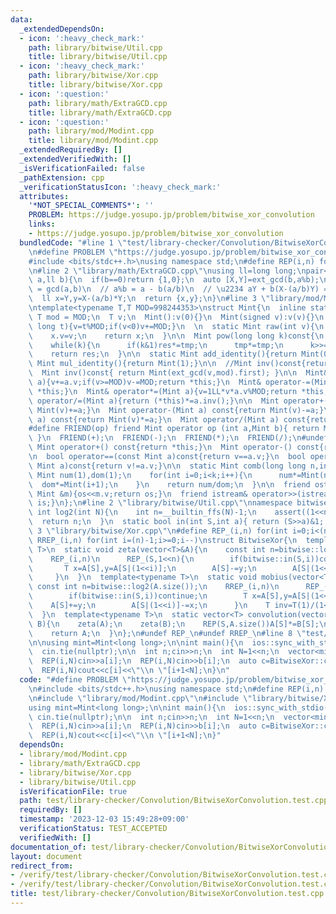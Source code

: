 ```yaml
---
data:
  _extendedDependsOn:
  - icon: ':heavy_check_mark:'
    path: library/bitwise/Util.cpp
    title: library/bitwise/Util.cpp
  - icon: ':heavy_check_mark:'
    path: library/bitwise/Xor.cpp
    title: library/bitwise/Xor.cpp
  - icon: ':question:'
    path: library/math/ExtraGCD.cpp
    title: library/math/ExtraGCD.cpp
  - icon: ':question:'
    path: library/mod/Modint.cpp
    title: library/mod/Modint.cpp
  _extendedRequiredBy: []
  _extendedVerifiedWith: []
  _isVerificationFailed: false
  _pathExtension: cpp
  _verificationStatusIcon: ':heavy_check_mark:'
  attributes:
    '*NOT_SPECIAL_COMMENTS*': ''
    PROBLEM: https://judge.yosupo.jp/problem/bitwise_xor_convolution
    links:
    - https://judge.yosupo.jp/problem/bitwise_xor_convolution
  bundledCode: "#line 1 \"test/library-checker/Convolution/BitwiseXorConvolution.test.cpp\"\
    \n#define PROBLEM \"https://judge.yosupo.jp/problem/bitwise_xor_convolution\"\n\
    #include <bits/stdc++.h>\nusing namespace std;\n#define REP(i,n) for(int i=0;i<(n);i++)\n\
    \n#line 2 \"library/math/ExtraGCD.cpp\"\nusing ll=long long;\npair<ll,ll> ext_gcd(ll\
    \ a,ll b){\n  if(b==0)return {1,0};\n  auto [X,Y]=ext_gcd(b,a%b);\n  // bX + (a%b)Y\
    \ = gcd(a,b)\n  // a%b = a - b(a/b)\n  // \u2234 aY + b(X-(a/b)Y) = gcd(a,b)\n\
    \  ll x=Y,y=X-(a/b)*Y;\n  return {x,y};\n}\n#line 3 \"library/mod/Modint.cpp\"\
    \ntemplate<typename T,T MOD=998244353>\nstruct Mint{\n  inline static constexpr\
    \ T mod = MOD;\n  T v;\n  Mint():v(0){}\n  Mint(signed v):v(v){}\n  Mint(long\
    \ long t){v=t%MOD;if(v<0)v+=MOD;}\n  \n  static Mint raw(int v){\n    Mint x;\n\
    \    x.v=v;\n    return x;\n  }\n\n  Mint pow(long long k)const{\n    Mint res(1),tmp(v);\n\
    \    while(k){\n      if(k&1)res*=tmp;\n      tmp*=tmp;\n      k>>=1;\n    }\n\
    \    return res;\n  }\n\n  static Mint add_identity(){return Mint(0);}\n  static\
    \ Mint mul_identity(){return Mint(1);}\n\n  //Mint inv()const{return pow(MOD-2);}\n\
    \  Mint inv()const{ return Mint(ext_gcd(v,mod).first); }\n\n  Mint& operator+=(Mint\
    \ a){v+=a.v;if(v>=MOD)v-=MOD;return *this;}\n  Mint& operator-=(Mint a){v+=MOD-a.v;if(v>=MOD)v-=MOD;return\
    \ *this;}\n  Mint& operator*=(Mint a){v=1LL*v*a.v%MOD;return *this;}\n  Mint&\
    \ operator/=(Mint a){return (*this)*=a.inv();}\n\n  Mint operator+(Mint a) const{return\
    \ Mint(v)+=a;}\n  Mint operator-(Mint a) const{return Mint(v)-=a;}\n  Mint operator*(Mint\
    \ a) const{return Mint(v)*=a;}\n  Mint operator/(Mint a) const{return Mint(v)/=a;}\n\
    #define FRIEND(op) friend Mint operator op (int a,Mint b){ return Mint(a) op b;\
    \ }\n  FRIEND(+);\n  FRIEND(-);\n  FRIEND(*);\n  FRIEND(/);\n#undef FRIEND\n \
    \ Mint operator+() const{return *this;}\n  Mint operator-() const{return v?Mint(MOD-v):Mint(v);}\n\
    \n  bool operator==(const Mint a)const{return v==a.v;}\n  bool operator!=(const\
    \ Mint a)const{return v!=a.v;}\n\n  static Mint comb(long long n,int k){\n   \
    \ Mint num(1),dom(1);\n    for(int i=0;i<k;i++){\n      num*=Mint(n-i);\n    \
    \  dom*=Mint(i+1);\n    }\n    return num/dom;\n  }\n\n  friend ostream& operator<<(ostream&os,const\
    \ Mint &m){os<<m.v;return os;}\n  friend istream& operator>>(istream&is,Mint &m){is>>m.v;m.v%=MOD;if(m.v<0)m.v+=MOD;return\
    \ is;}\n};\n#line 2 \"library/bitwise/Util.cpp\"\nnamespace bitwise{\n  static\
    \ int log2(int N){\n    int n=__builtin_ffs(N)-1;\n    assert((1<<n)==N);\n  \
    \  return n;\n  }\n  static bool in(int S,int a){ return (S>>a)&1; }\n}\n#line\
    \ 3 \"library/bitwise/Xor.cpp\"\n#define REP_(i,n) for(int i=0;i<(n);i++)\n#define\
    \ RREP_(i,n) for(int i=(n)-1;i>=0;i--)\nstruct BitwiseXor{\n  template<typename\
    \ T>\n  static void zeta(vector<T>&A){\n    const int n=bitwise::log2(A.size());\n\
    \    REP_(i,n)\n      REP_(S,1<<n){\n        if(bitwise::in(S,i))continue;\n \
    \       T x=A[S],y=A[S|(1<<i)];\n        A[S]-=y;\n        A[S|(1<<i)]+=x;\n \
    \     }\n  }\n  template<typename T>\n  static void mobius(vector<T>&A){\n   \
    \ const int n=bitwise::log2(A.size());\n    RREP_(i,n)\n      REP_(S,1<<n){\n\
    \        if(bitwise::in(S,i))continue;\n        T x=A[S],y=A[S|(1<<i)];\n    \
    \    A[S]+=y;\n        A[S|(1<<i)]-=x;\n      }\n    T inv=T(1)/(1<<n);\n    REP(S,1<<n)A[S]*=inv;\n\
    \  }\n  template<typename T>\n  static vector<T> convolution(vector<T> A,vector<T>\
    \ B){\n    zeta(A);\n    zeta(B);\n    REP(S,A.size())A[S]*=B[S];\n    mobius(A);\n\
    \    return A;\n  }\n};\n#undef REP_\n#undef RREP_\n#line 8 \"test/library-checker/Convolution/BitwiseXorConvolution.test.cpp\"\
    \n\nusing mint=Mint<long long>;\n\nint main(){\n  ios::sync_with_stdio(false);\n\
    \  cin.tie(nullptr);\n\n  int n;cin>>n;\n  int N=1<<n;\n  vector<mint> a(N),b(N);\n\
    \  REP(i,N)cin>>a[i];\n  REP(i,N)cin>>b[i];\n  auto c=BitwiseXor::convolution(a,b);\n\
    \  REP(i,N)cout<<c[i]<<\"\\n \"[i+1<N];\n}\n"
  code: "#define PROBLEM \"https://judge.yosupo.jp/problem/bitwise_xor_convolution\"\
    \n#include <bits/stdc++.h>\nusing namespace std;\n#define REP(i,n) for(int i=0;i<(n);i++)\n\
    \n#include \"library/mod/Modint.cpp\"\n#include \"library/bitwise/Xor.cpp\"\n\n\
    using mint=Mint<long long>;\n\nint main(){\n  ios::sync_with_stdio(false);\n \
    \ cin.tie(nullptr);\n\n  int n;cin>>n;\n  int N=1<<n;\n  vector<mint> a(N),b(N);\n\
    \  REP(i,N)cin>>a[i];\n  REP(i,N)cin>>b[i];\n  auto c=BitwiseXor::convolution(a,b);\n\
    \  REP(i,N)cout<<c[i]<<\"\\n \"[i+1<N];\n}"
  dependsOn:
  - library/mod/Modint.cpp
  - library/math/ExtraGCD.cpp
  - library/bitwise/Xor.cpp
  - library/bitwise/Util.cpp
  isVerificationFile: true
  path: test/library-checker/Convolution/BitwiseXorConvolution.test.cpp
  requiredBy: []
  timestamp: '2023-12-03 15:49:28+09:00'
  verificationStatus: TEST_ACCEPTED
  verifiedWith: []
documentation_of: test/library-checker/Convolution/BitwiseXorConvolution.test.cpp
layout: document
redirect_from:
- /verify/test/library-checker/Convolution/BitwiseXorConvolution.test.cpp
- /verify/test/library-checker/Convolution/BitwiseXorConvolution.test.cpp.html
title: test/library-checker/Convolution/BitwiseXorConvolution.test.cpp
---
```

